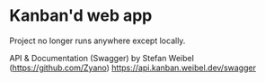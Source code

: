 # Kanban'd web app
Project no longer runs anywhere except locally.

API & Documentation (Swagger) by Stefan Weibel (https://github.com/Zyano)
https://api.kanban.weibel.dev/swagger
